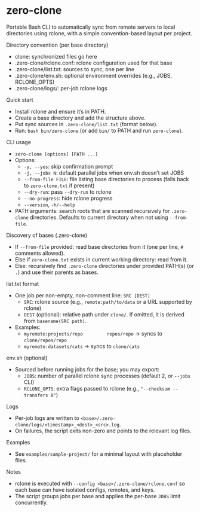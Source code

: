 # zero-clone

Portable Bash CLI to automatically sync from remote servers to local directories using rclone, with a simple convention-based layout per project.

Directory convention (per base directory)
- clone: synchronized files go here
- .zero-clone/rclone.conf: rclone configuration used for that base
- .zero-clone/list.txt: sources to sync, one per line
- .zero-clone/env.sh: optional environment overrides (e.g., JOBS, RCLONE_OPTS)
- .zero-clone/logs/: per-job rclone logs

Quick start
- Install rclone and ensure it’s in PATH.
- Create a base directory and add the structure above.
- Put sync sources in `.zero-clone/list.txt` (format below).
- Run: `bash bin/zero-clone` (or add `bin/` to PATH and run `zero-clone`).

CLI usage
- `zero-clone [options] [PATH ...]`
- Options:
  - `-y, --yes`: skip confirmation prompt
  - `-j, --jobs N`: default parallel jobs when env.sh doesn’t set JOBS
  - `--from-file FILE`: file listing base directories to process (falls back to `zero-clone.txt` if present)
  - `--dry-run`: pass `--dry-run` to rclone
  - `--no-progress`: hide rclone progress
  - `--version`, `-h/--help`
- PATH arguments: search roots that are scanned recursively for `.zero-clone` directories. Defaults to current directory when not using `--from-file`.

Discovery of bases (.zero-clone)
- If `--from-file` provided: read base directories from it (one per line, `#` comments allowed).
- Else if `zero-clone.txt` exists in current working directory: read from it.
- Else: recursively find `.zero-clone` directories under provided PATH(s) (or `.`) and use their parents as bases.

list.txt format
- One job per non-empty, non-comment line: `SRC [DEST]`
  - `SRC`: rclone source (e.g., `remote:path/to/data` or a URL supported by rclone)
  - `DEST` (optional): relative path under `clone/`. If omitted, it is derived from `basename(SRC path)`.
- Examples:
  - `myremote:projects/repo         repos/repo` → syncs to `clone/repos/repo`
  - `myremote:datasets/cats` → syncs to `clone/cats`

env.sh (optional)
- Sourced before running jobs for the base; you may export:
  - `JOBS`: number of parallel rclone sync processes (default 2, or `--jobs` CLI)
  - `RCLONE_OPTS`: extra flags passed to rclone (e.g., `"--checksum --transfers 8"`)

Logs
- Per-job logs are written to `<base>/.zero-clone/logs/<timestamp>_<dest>_<src>.log`.
- On failures, the script exits non-zero and points to the relevant log files.

Examples
- See `examples/sample-project/` for a minimal layout with placeholder files.

Notes
- rclone is executed with `--config <base>/.zero-clone/rclone.conf` so each base can have isolated configs, remotes, and keys.
- The script groups jobs per base and applies the per-base `JOBS` limit concurrently.

